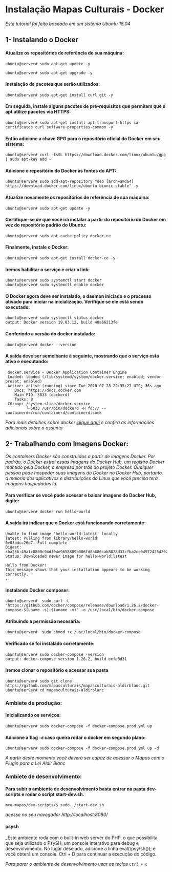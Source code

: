 # Instalação Mapas Culturais - Docker

  _Este tutorial foi feito baseado em um sistema Ubuntu 18.04_

  ## 1- Instalando o Docker
  
  #### Atualize os repositórios de referência de sua máquina:
  
  ```
  ubuntu@server# sudo apt-get update -y
  ```
  ```
  ubuntu@server# sudo apt-get upgrade -y
  ````
  
  #### Instalação de pacotes que serão utilizados:
  
  ```
  ubuntu@server# sudo apt-get install curl git -y
  ```
  
  #### Em seguida, instale alguns pacotes de pré-requisitos que permitem que o apt utilize pacotes via HTTPS:
  
  ```
  ubuntu@server# sudo apt-get install apt-transport-https ca-certificates curl software-properties-common -y
  ```
  
  
  #### Então adicione a chave GPG para o repositório oficial do Docker em seu sistema:
  
  ```
  ubuntu@server# curl -fsSL https://download.docker.com/linux/ubuntu/gpg | sudo apt-key add -
  ```
  #### Adicione o repositório do Docker às fontes do APT:
  
  ```
  ubuntu@server# sudo add-apt-repository "deb [arch=amd64] https://download.docker.com/linux/ubuntu bionic stable" -y
  ```
  
  #### Atualize novamente os repositórios de referência de sua máquina:
  
  ```
  ubuntu@server# sudo apt-get update -y
  ```
  
  #### Certifique-se de que você irá instalar a partir do repositório do Docker em vez do repositório padrão do Ubuntu:
  
  ```
  ubuntu@server# sudo apt-cache policy docker-ce
  ```
  
  #### Finalmente, instale o Docker:
  
  ```
  ubuntu@server# sudo apt-get install docker-ce -y
  ```
  
  #### Iremos habilitar o serviço e criar o link:
  
  ```
  ubuntu@server# sudo systemctl start docker
  ubuntu@server# sudo systemctl enable docker
  ```
  
  #### O Docker agora deve ser instalado, o daemon iniciado e o processo ativado para iniciar na inicialização. Verifique se ele está sendo executado:
  
  ```
  ubuntu@server# sudo systemctl status docker
  output: Docker version 19.03.12, build 48a66213fe
  ```
  
  #### Conferindo a versão do docker instalado:
  
  ```
  ubuntu@server# docker --version
  ```
  
  #### A saída deve ser semelhante à seguinte, mostrando que o serviço está ativo e executando:
  
  ```
   docker.service - Docker Application Container Engine
   Loaded: loaded (/lib/systemd/system/docker.service; enabled; vendor preset: enabled)
   Active: active (running) since Tue 2020-07-28 22:35:27 UTC; 36s ago
      Docs: https://docs.docker.com
      Main PID: 5833 (dockerd)
      Tasks: 8
   CGroup: /system.slice/docker.service
           └─5833 /usr/bin/dockerd -H fd:// --containerd=/run/containerd/containerd.sock
  ```
  
  _Para mais detalhes sobre docker [clique aqui](https://www.digitalocean.com/community/tutorials/como-instalar-e-usar-o-docker-no-ubuntu-18-04-pt) e confira as informações adicionais sobre o assunto_
  
  ## 2- Trabalhando com Imagens Docker:
  
  
  
  _Os containers Docker são construídos a partir de imagens Docker. Por padrão, o Docker extrai essas imagens do Docker Hub, um registro Docker mantido pela Docker, a empresa por trás do projeto Docker. Qualquer pessoa pode hospedar suas imagens do Docker no Docker Hub, portanto, a maioria dos aplicativos e distribuições do Linux que você precisa terá imagens hospedadas lá._

  #### Para verificar se você pode acessar e baixar imagens do Docker Hub, digite:
  
  
  ```
  ubuntu@server# docker run hello-world
  ```
  
  #### A saída irá indicar que o Docker está funcionando corretamente:
  
  ```
  Unable to find image 'hello-world:latest' locally
  latest: Pulling from library/hello-world
  0e03bdcc26d7: Pull complete 
  Digest: sha256:49a1c8800c94df04e9658809b006fd8a686cab8028d33cfba2cc049724254202
  Status: Downloaded newer image for hello-world:latest

  Hello from Docker!
  This message shows that your installation appears to be working correctly.
  ...
  ```
  
  #### Instalando Docker composer:
  
  ```
  ubuntu@server#  sudo curl -L "https://github.com/docker/compose/releases/download/1.26.2/docker-compose-$(uname -s)-$(uname -m)" -o /usr/local/bin/docker-compose
  ```
  
  #### Atribuindo a permissão necesária:
  
  ```
  ubuntu@server#  sudo chmod +x /usr/local/bin/docker-compose
  ```
  
  #### Verificado se foi instalado corretamente:
  
  ```
  ubuntu@server# sudo docker-compose -version
  output: docker-compose version 1.26.2, build eefe0d31
  ```
  #### Iremos clonar o repositório e acessar sua pasta
  
  ```
  ubuntu@server# sudo git clone https://github.com/mapasculturais/mapasculturais-aldirblanc.git
  ubuntu@server# cd mapasculturais-aldirblanc
  ```
  
  ### Ambiete de produção:
  
  #### Inicializando os serviços:
  
  ```
  ubuntu@server# sudo docker-compose -f docker-compose.prod.yml up
  ```
  
  #### Adicione a flag ```-d``` caso queira rodar o docker em segundo plano:
  
  ```
  ubuntu@server# sudo docker-compose -f docker-compose.prod.yml up -d
  ```
  
  _A partir deste momento você deverá ser capaz de acessar o Mapas com o Plugin para a Lei Aldir Blanc_
  
  ### Ambiete de desenvolvimento:
  
  #### Para subir o ambiente de desenvolvimento basta entrar na pasta dev-scripts e rodar o script start-dev.sh.

  ``` 
  meu-mapas/dev-scripts/$ sudo ./start-dev.sh 
  ```
  _acesse no seu navegador http://localhost:8080/_

  #### psysh

  _Este ambiente roda com o built-in web server do PHP, o que possibilita que seja utilizado o PsySH, um console interativo para debug e desenvolvimento. No lugar desejado, adicione a linha eval(\psy\sh()); e você obterá um console. Ctrl + D para continuar a execução do código.

 _Para parar o ambiente de desenvolvimento usar as teclas ```Ctrl + C```_




